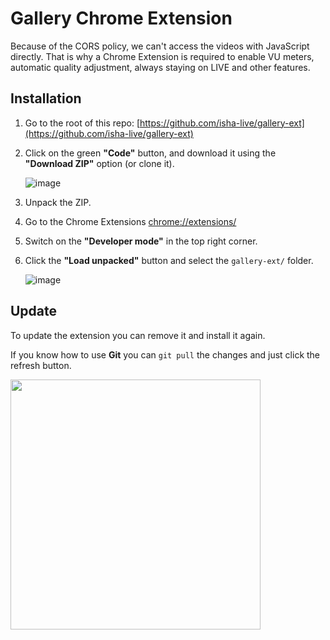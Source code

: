 # Gallery Chrome Extension

Because of the CORS policy, we can't access the videos with JavaScript directly.
That is why a Chrome Extension is required to enable VU meters, automatic quality adjustment, always staying on LIVE and other features.

## Installation

1. Go to the root of this repo: [https://github.com/isha-live/gallery-ext](https://github.com/isha-live/gallery-ext)
2. Click on the green **"Code"** button, and download it using the **"Download ZIP"** option (or clone it).

    ![image](./assets/download-zip.avif)

3. Unpack the ZIP.
4. Go to the Chrome Extensions [chrome://extensions/](chrome://extensions/)
5. Switch on the **"Developer mode"** in the top right corner.
6. Click the **"Load unpacked"** button and select the `gallery-ext/` folder.

    ![image](./assets/load-unpacked.avif)

## Update

To update the extension you can remove it and install it again.

If you know how to use **Git** you can `git pull` the changes and just click
the refresh button.

<img src="./assets/remove-or-reload.avif" width="400">
